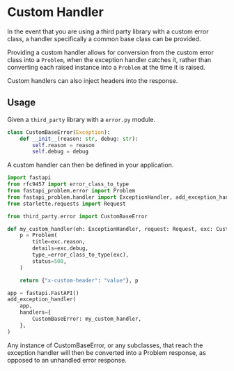 # Custom Handler

In the event that you are using a third party library with a custom error
class, a handler specifically a common base class can be provided.

Providing a custom handler allows for conversion from the custom error class
into a `Problem`, when the exception handler catches it, rather than converting
each raised instance into a `Problem` at the time it is raised.

Custom handlers can also inject headers into the response.

## Usage

Given a `third_party` library with a `error.py` module.

```python
class CustomBaseError(Exception):
    def __init__(reason: str, debug: str):
        self.reason = reason
        self.debug = debug
```

A custom handler can then be defined in your application.

```python
import fastapi
from rfc9457 import error_class_to_type
from fastapi_problem.error import Problem
from fastapi_problem.handler import ExceptionHandler, add_exception_handler
from starlette.requests import Request

from third_party.error import CustomBaseError

def my_custom_handler(eh: ExceptionHandler, request: Request, exc: CustomBaseError) -> tuple[dict, Problem]:
    p = Problem(
        title=exc.reason,
        details=exc.debug,
        type_=error_class_to_type(exc),
        status=500,
    )

    return {"x-custom-header": "value"}, p

app = fastapi.FastAPI()
add_exception_handler(
    app,
    handlers={
        CustomBaseError: my_custom_handler,
    },
)
```

Any instance of CustomBaseError, or any subclasses, that reach the exception
handler will then be converted into a Problem response, as opposed to an
unhandled error response.
